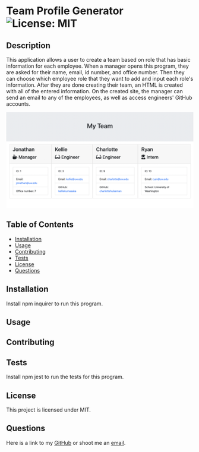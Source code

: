 # Team Profile Generator<br>![License: MIT](https://img.shields.io/badge/License-MIT-yellow.svg)
## Description
This application allows a user to create a team based on role that has basic information for each employee. When a manager opens this program, they are asked for their name, email, id number, and office number. Then they can choose which employee role that they want to add and input each role's information. After they are done creating their team, an HTML is created with all of the entered information. On the created site, the manager can send an email to any of the employees, as well as access engineers' GitHub accounts.

[![video of program](Develop/images/final.png)](https://www.youtube.com/watch?v=G2JChPJuHf4)

## Table of Contents
* [Installation](#installation)
* [Usage](#usage)
* [Contributing](#contributing)
* [Tests](#tests)
* [License](#license)
* [Questions](#questions)

## Installation
Install npm inquirer to run this program.

## Usage


## Contributing


## Tests
Install npm jest to run the tests for this program.

## License
This project is licensed under MIT.

## Questions
Here is a link to my [GitHub](https://github.com/kelliekumasaka) or shoot me an [email](mailto:kelliek3@uw.edu).
